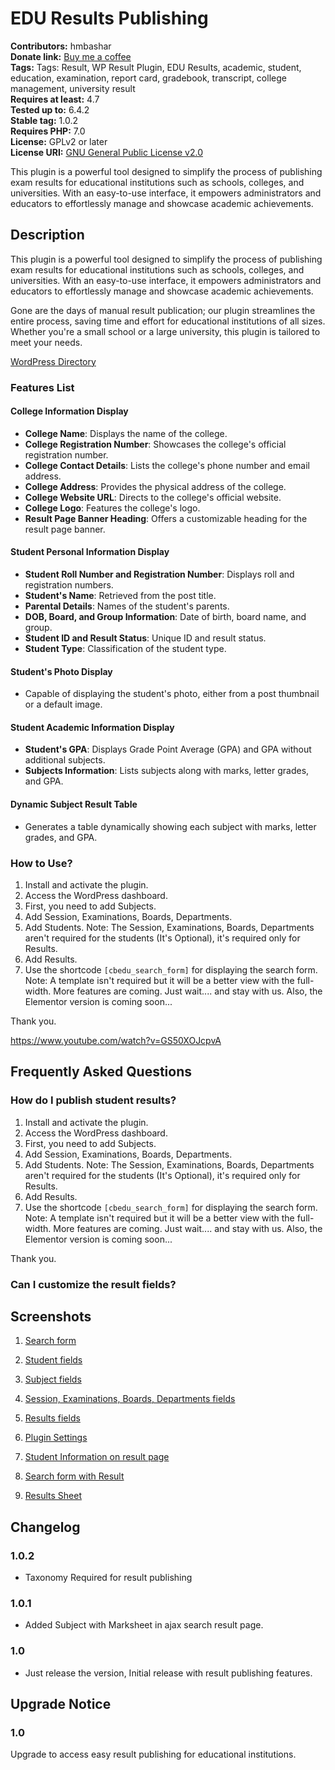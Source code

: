 # EDU Results Publishing

**Contributors:** hmbashar  
**Donate link:** [Buy me a coffee](https://www.buymeacoffee.com/hmbashar)  
**Tags:** Tags: Result, WP Result Plugin, EDU Results, academic, student, education, examination, report card, gradebook, transcript, college management, university result  
**Requires at least:** 4.7  
**Tested up to:** 6.4.2  
**Stable tag:** 1.0.2  
**Requires PHP:** 7.0  
**License:** GPLv2 or later  
**License URI:** [GNU General Public License v2.0](https://www.gnu.org/licenses/gpl-2.0.html)

This plugin is a powerful tool designed to simplify the process of publishing exam results for educational institutions such as schools, colleges, and universities. With an easy-to-use interface, it empowers administrators and educators to effortlessly manage and showcase academic achievements.

## Description

This plugin is a powerful tool designed to simplify the process of publishing exam results for educational institutions such as schools, colleges, and universities. With an easy-to-use interface, it empowers administrators and educators to effortlessly manage and showcase academic achievements.

Gone are the days of manual result publication; our plugin streamlines the entire process, saving time and effort for educational institutions of all sizes. Whether you're a small school or a large university, this plugin is tailored to meet your needs.

[WordPress Directory](https://wordpress.org/plugins/edu-results-publishing)

### **Features List**

#### College Information Display
- **College Name**: Displays the name of the college.
- **College Registration Number**: Showcases the college's official registration number.
- **College Contact Details**: Lists the college's phone number and email address.
- **College Address**: Provides the physical address of the college.
- **College Website URL**: Directs to the college's official website.
- **College Logo**: Features the college's logo.
- **Result Page Banner Heading**: Offers a customizable heading for the result page banner.

#### Student Personal Information Display
- **Student Roll Number and Registration Number**: Displays roll and registration numbers.
- **Student's Name**: Retrieved from the post title.
- **Parental Details**: Names of the student's parents.
- **DOB, Board, and Group Information**: Date of birth, board name, and group.
- **Student ID and Result Status**: Unique ID and result status.
- **Student Type**: Classification of the student type.

#### Student's Photo Display
- Capable of displaying the student's photo, either from a post thumbnail or a default image.

#### Student Academic Information Display
- **Student's GPA**: Displays Grade Point Average (GPA) and GPA without additional subjects.
- **Subjects Information**: Lists subjects along with marks, letter grades, and GPA.

#### Dynamic Subject Result Table
- Generates a table dynamically showing each subject with marks, letter grades, and GPA.

### How to Use?

1. Install and activate the plugin.
2. Access the WordPress dashboard.
3. First, you need to add Subjects.
4. Add Session, Examinations, Boards, Departments.
5. Add Students. Note: The Session, Examinations, Boards, Departments aren't required for the students (It's Optional), it's required only for Results.
6. Add Results.
7. Use the shortcode `[cbedu_search_form]` for displaying the search form. Note: A template isn't required but it will be a better view with the full-width.
   More features are coming. Just wait.... and stay with us. Also, the Elementor version is coming soon...

Thank you.

https://www.youtube.com/watch?v=GS50XOJcpvA

## Frequently Asked Questions

### How do I publish student results?

1. Install and activate the plugin.
2. Access the WordPress dashboard.
3. First, you need to add Subjects.
4. Add Session, Examinations, Boards, Departments.
5. Add Students. Note: The Session, Examinations, Boards, Departments aren't required for the students (It's Optional), it's required only for Results.
6. Add Results.
7. Use the shortcode `[cbedu_search_form]` for displaying the search form. Note: A template isn't required but it will be a better view with the full-width.
   More features are coming. Just wait.... and stay with us. Also, the Elementor version is coming soon...

Thank you.

### Can I customize the result fields?



## Screenshots

1. [Search form](https://raw.githubusercontent.com/hmbashar/edu-results-publishing/master/screenshots/screenshot-1.png)

2. [Student fields](https://raw.githubusercontent.com/hmbashar/edu-results-publishing/master/screenshots/screenshot-2.png)

3. [Subject fields](https://raw.githubusercontent.com/hmbashar/edu-results-publishing/master/screenshots/screenshot-3.png)

4. [Session, Examinations, Boards, Departments fields](https://raw.githubusercontent.com/hmbashar/edu-results-publishing/master/screenshots/screenshot-4.png)

5. [Results fields](https://raw.githubusercontent.com/hmbashar/edu-results-publishing/master/screenshots/screenshot-5.png)

6. [Plugin Settings](https://raw.githubusercontent.com/hmbashar/edu-results-publishing/master/screenshots/screenshot-6.png)

7. [Student Information on result page](https://raw.githubusercontent.com/hmbashar/edu-results-publishing/master/screenshots/screenshot-7.png)

8. [Search form with Result](https://raw.githubusercontent.com/hmbashar/edu-results-publishing/master/screenshots/screenshot-8.png)

9. [Results Sheet](https://raw.githubusercontent.com/hmbashar/edu-results-publishing/master/screenshots/screenshot-9.png)


## Changelog

### 1.0.2
- Taxonomy Required for result publishing

### 1.0.1
- Added Subject with Marksheet in ajax search result page.

### 1.0
- Just release the version, Initial release with result publishing features.

## Upgrade Notice

### 1.0
Upgrade to access easy result publishing for educational institutions.

